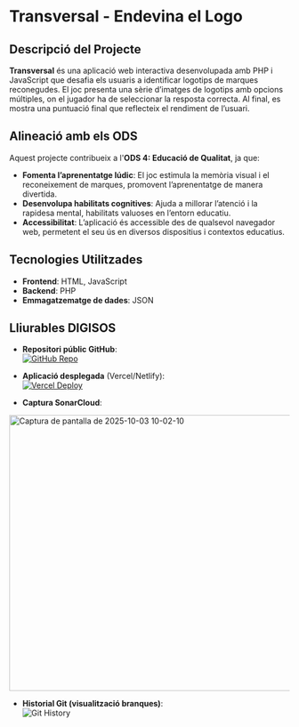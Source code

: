 # Transversal - Endevina el Logo

## Descripció del Projecte

**Transversal** és una aplicació web interactiva desenvolupada amb PHP i JavaScript que desafia els usuaris a identificar logotips de marques reconegudes. El joc presenta una sèrie d’imatges de logotips amb opcions múltiples, on el jugador ha de seleccionar la resposta correcta. Al final, es mostra una puntuació final que reflecteix el rendiment de l’usuari.

## Alineació amb els ODS

Aquest projecte contribueix a l'**ODS 4: Educació de Qualitat**, ja que:

- **Fomenta l’aprenentatge lúdic**: El joc estimula la memòria visual i el reconeixement de marques, promovent l’aprenentatge de manera divertida.  
- **Desenvolupa habilitats cognitives**: Ajuda a millorar l’atenció i la rapidesa mental, habilitats valuoses en l’entorn educatiu.  
- **Accessibilitat**: L’aplicació és accessible des de qualsevol navegador web, permetent el seu ús en diversos dispositius i contextos educatius.

## Tecnologies Utilitzades

- **Frontend**: HTML, JavaScript  
- **Backend**: PHP  
- **Emmagatzematge de dades**: JSON  
## Lliurables DIGISOS

- **Repositori públic GitHub**:  
[![GitHub Repo](https://img.shields.io/badge/GitHub-Repositori-blue?logo=github)](https://github.com/IkerMata/transversal)

- **Aplicació desplegada** (Vercel/Netlify):  
[![Vercel Deploy](https://img.shields.io/badge/Deploy-Vercel-brightgreen?logo=vercel)](https://nom-de-la-teva-app.vercel.app)

- **Captura SonarCloud**:  
<img width="1186" height="496" alt="Captura de pantalla de 2025-10-03 10-02-10" src="https://github.com/user-attachments/assets/7904a8a1-8b2d-4958-8a16-927e13d3fc46" />


- **Historial Git (visualització branques)**:  
![Git History](assets/git-history.png)

